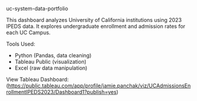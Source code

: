 uc-system-data-portfolio

This dashboard analyzes University of California institutions using 2023 IPEDS data. It explores undergraduate enrollment and admission rates for each UC Campus.

Tools Used:
- Python (Pandas, data cleaning)
- Tableau Public (visualization)
- Excel (raw data manipulation)

View Tableau Dashboard:(https://public.tableau.com/app/profile/jamie.panchak/viz/UCAdmissionsEnrollmentIPEDS2023/Dashboard1?publish=yes)

